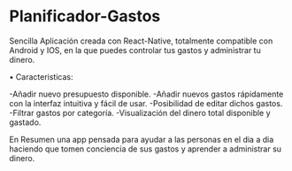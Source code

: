 # Planificador-Gastos


Sencilla Aplicación creada con React-Native, totalmente compatible con Android y IOS, en la que puedes controlar tus gastos y administrar tu dinero.

• Caracteristicas:

-Añadir nuevo presupuesto disponible.
-Añadir nuevos gastos rápidamente con la interfaz intuitiva y fácil de usar.
-Posibilidad de editar dichos gastos.
-Filtrar gastos por categoría.
-Visualización del dinero total disponible y gastado.

En Resumen una app pensada para ayudar a las personas en el dia a dia haciendo que tomen conciencia de sus gastos y aprender a administrar su dinero.
